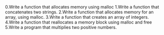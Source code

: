 0.Write a function that allocates memory using malloc
1.Write a function that concatenates two strings.
2.Write a function that allocates memory for an array, using malloc.
3.Write a function that creates an array of integers.
4.Write a function that reallocates a memory block using malloc and free
5.Write a program that multiplies two positive numbers.

